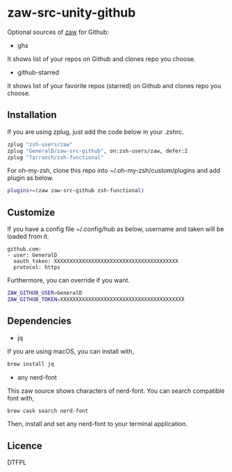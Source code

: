 # zaw-src-unity-github

Optional sources of [zaw](https://github.com/zsh-users/zaw) for Github:

- ghs

It shows list of your repos on Github and clones repo you choose.

- github-starred

It shows list of your favorite repos (starred) on Github and clones repo you choose.

## Installation

If you are using zplug, just add the code below in your .zshrc.

```zsh
zplug "zsh-users/zaw"
zplug "GeneralD/zaw-src-github", on:zsh-users/zaw, defer:2
zplug "Tarrasch/zsh-functional"
```

For oh-my-zsh, clone this repo into ~/.oh-my-zsh/custom/plugins and add plugin as below.

```zsh
plugins+=(zaw zaw-src-github zsh-functional)
```

## Customize

If you have a config file ~/.config/hub as below, username and taken will be loaded from it.

```
github.com:
- user: GeneralD
  oauth_token: XXXXXXXXXXXXXXXXXXXXXXXXXXXXXXXXXXXXXXXX
  protocol: https
```

Furthermore, you can override if you want.

```zsh
ZAW_GITHUB_USER=GeneralD
ZAW_GITHUB_TOKEN=XXXXXXXXXXXXXXXXXXXXXXXXXXXXXXXXXXXXXXXX
```

## Dependencies

- jq

If you are using macOS, you can install with,

```sh
brew install jq
```

- any nerd-font

This zaw source shows characters of nerd-font.
You can search compatible font with,

```sh
brew cask search nerd-font
```

Then, install and set any nerd-font to your terminal application.

## Licence

DTFPL
